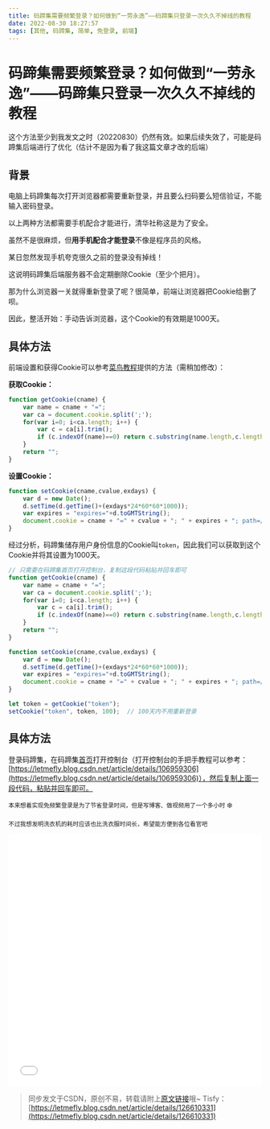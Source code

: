 ```yaml
---
title: 码蹄集需要频繁登录？如何做到“一劳永逸”——码蹄集只登录一次久久不掉线的教程
date: 2022-08-30 18:27:57
tags: [其他, 码蹄集, 简单, 免登录, 前端]
---
```


# 码蹄集需要频繁登录？如何做到“一劳永逸”——码蹄集只登录一次久久不掉线的教程

这个方法至少到我发文之时（20220830）仍然有效。如果后续失效了，可能是码蹄集后端进行了优化（估计不是因为看了我这篇文章才改的后端）

## 背景

电脑上码蹄集每次打开浏览器都需要重新登录，并且要么扫码要么短信验证，不能输入密码登录。

以上两种方法都需要手机配合才能进行，清华社称这是为了安全。

虽然不是很麻烦，但**用手机配合才能登录**不像是程序员的风格。

某日忽然发现手机夸克很久之前的登录没有掉线！

这说明码蹄集后端服务器不会定期删除Cookie（至少个把月）。

那为什么浏览器一关就得重新登录了呢？很简单，前端让浏览器把Cookie给删了呗。

因此，整活开始：手动告诉浏览器，这个Cookie的有效期是1000天。

## 具体方法

前端设置和获得Cookie可以参考[菜鸟教程](https://www.runoob.com/js/js-cookies.html)提供的方法（需稍加修改）：

**获取Cookie：**

```javascript
function getCookie(cname) {
    var name = cname + "=";
    var ca = document.cookie.split(';');
    for(var i=0; i<ca.length; i++) {
        var c = ca[i].trim();
        if (c.indexOf(name)==0) return c.substring(name.length,c.length);
    }
    return "";
}
```

**设置Cookie：**

```javascript
function setCookie(cname,cvalue,exdays) {
    var d = new Date();
    d.setTime(d.getTime()+(exdays*24*60*60*1000));
    var expires = "expires="+d.toGMTString();
    document.cookie = cname + "=" + cvalue + "; " + expires + "; path=/";
}
```

经过分析，码蹄集储存用户身份信息的Cookie叫```token```，因此我们可以获取到这个Cookie并将其设置为1000天。

```javascript
// 只需要在码蹄集首页打开控制台，复制这段代码粘贴并回车即可
function getCookie(cname) {
    var name = cname + "=";
    var ca = document.cookie.split(';');
    for(var i=0; i<ca.length; i++) {
        var c = ca[i].trim();
        if (c.indexOf(name)==0) return c.substring(name.length,c.length);
    }
    return "";
}

function setCookie(cname,cvalue,exdays) {
    var d = new Date();
    d.setTime(d.getTime()+(exdays*24*60*60*1000));
    var expires = "expires="+d.toGMTString();
    document.cookie = cname + "=" + cvalue + "; " + expires + "; path=/";
}

let token = getCookie("token");
setCookie("token", token, 100);  // 100天内不用重新登录
```

## 具体方法

登录码蹄集，在码蹄集[首页](https://matiji.net/exam/)打开控制台（打开控制台的手把手教程可以参考：[https://letmefly.blog.csdn.net/article/details/106959306](https://letmefly.blog.csdn.net/article/details/106959306)），然后复制上面一段代码，粘贴并回车即可。

<small>本来想着实现免频繁登录是为了节省登录时间，但是写博客、做视频用了一个多小时</small>  :snowflake:

<small>不过我想发明洗衣机的耗时应该也比洗衣服时间长，希望能方便到各位看官吧</small>

<iframe src="//player.bilibili.com/player.html?aid=857601399&bvid=BV1DV4y1H75q&cid=819266825&page=1" scrolling="no" border="0" frameborder="no" framespacing="0" allowfullscreen="true" width="100%" height="500px"> </iframe>

> 同步发文于CSDN，原创不易，转载请附上[原文链接](https://blog.letmefly.xyz/2022/08/30/Other-MatijiAutoLogin/)哦~
> Tisfy：[https://letmefly.blog.csdn.net/article/details/126610331](https://letmefly.blog.csdn.net/article/details/126610331)
